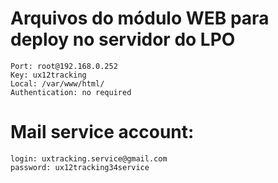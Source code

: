 # Arquivos do módulo WEB para deploy no servidor do LPO

```
Port: root@192.168.0.252
Key: ux12tracking
Local: /var/www/html/
Authentication: no required
```

# Mail service account:

```
login: uxtracking.service@gmail.com
password: ux12tracking34service
```